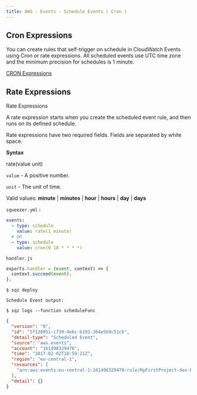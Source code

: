 ```yaml
---
title: AWS - Events - Schedule Events ( Cron )
---
```


## Cron Expressions

You can create rules that self-trigger on schedule in CloudWatch Events using Cron or rate expressions. 
All scheduled events use UTC time zone and the minimum precision for schedules is 1 minute.

[CRON Expressions](https://en.wikipedia.org/wiki/Cron#CRON_expression)

## Rate Expressions

Rate Expressions

A rate expression starts when you create the scheduled event rule, and then runs on its defined schedule.

Rate expressions have two required fields. Fields are separated by white space.

**Syntax**

rate(value unit)

`value` - A positive number.

`unit`  - The unit of time.

Valid values: **minute** | **minutes** | **hour** | **hours** | **day** | **days**

`squeezer.yml` :

```yaml
events:
  - type: schedule
    value: rate(1 minute)
  # OR
  - type: schedule
    value: cron(0 10 * * * *)
```

`handler.js`

```javascript
exports.handler = (event, context) => { 
  context.succeed(event);
};
```

`$ sqz deploy`

`Schedule Event output:` 

`$ sqz logs --function scheduleFunc`

```json
{
  "version": "0",
  "id": "5f128951-c739-4e6c-b192-364e5b9c51cb",
  "detail-type": "Scheduled Event",
  "source": "aws.events",
  "account": "161498329478",
  "time": "2017-02-02T18:59:21Z",
  "region": "eu-central-1",
  "resources": [
    "arn:aws:events:eu-central-1:161498329478:rule/MyFirstProject-dev-ProductsStack-1-TestEventsRule1-UPZMS5DVU3FA"
  ],
  "detail": {}
}
```
